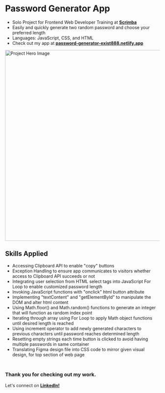 # __Password Generator App__
- Solo Project for Frontend Web Developer Training at <a href="https://v2.scrimba.com">__Scrimba__</a><br/>
- Easily and quickly generate two random password and choose your preferred length
- Languages: JavaScript, CSS, and HTML
- Check out my app at <a href="https://password-generator-exist888.netlify.app/">__password-generator-exist888.netlify.app__</a>

<img src="https://github.com/user-attachments/assets/827d8d38-7636-44c5-ab7d-a341041b340b" alt="Project Hero Image" width="620">
<br/>

## __Skills Applied__
- Accessing Clipboard API to enable "copy" buttons
- Exception Handling to ensure app communicates to visitors whether access to Clipboard API succeeds or not
- Integrating user selection from HTML select tags into JavaScript For Loop to enable customized password length
- Invoking JavaScript functions with "onclick" html button attribute
- Implementing "textContent" and "getElementById" to manipulate the DOM and alter html content 
- Using Math.floor() and Math.random() functions to generate an integer that will function as random index point
- Iterating through array using For Loop to apply Math object functions until desired length is reached
- Using increment operator to add newly generated characters to previous characters until password reaches determined length
- Resetting empty strings each time button is clicked to avoid having multiple passwords in same container
- Translating Figma design file into CSS code to mirror given visual design, for top section of web page
<br/> <br/>

##
### __Thank you for checking out my work.__
Let's connect on <a href="https://www.linkedin.com/in/filip-herbst/">__LinkedIn!__</a>
